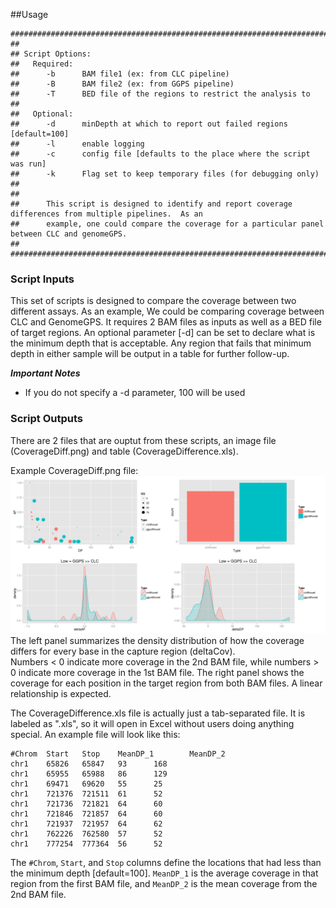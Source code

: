 ##Usage
```
##########################################################################################################
##
## Script Options:
##   Required:
##      -b      BAM file1 (ex: from CLC pipeline)
##      -B      BAM file2 (ex: from GGPS pipeline)
##      -T      BED file of the regions to restrict the analysis to
##
##   Optional:
##      -d      minDepth at which to report out failed regions [default=100]
##      -l      enable logging
##      -c      config file [defaults to the place where the script was run]
##      -k      Flag set to keep temporary files (for debugging only)
##
##
##      This script is designed to identify and report coverage differences from multiple pipelines.  As an
##      example, one could compare the coverage for a particular panel between CLC and genomeGPS.
##
#########################################################################################################
```

### Script Inputs
This set of scripts is designed to compare the coverage between two different assays.  As an example, We could 
be comparing coverage between CLC and GenomeGPS.  It requires 2 BAM files as inputs as well as a BED file of 
target regions.  An optional parameter [-d] can be set to declare what is the minimum depth that is acceptable.
Any region that fails that minimum depth in either sample will be output in a table for further follow-up.

**_Important Notes_**
* If you do not specify a -d parameter, 100 will be used

### Script Outputs
There are 2 files that are ouptut from these scripts, an image file (CoverageDiff.png) and table (CoverageDifference.xls).

Example CoverageDiff.png file:
![An image should be displayed here](https://github.com/Steven-N-Hart/CGSL-scripts/blob/master/DifferenceAssessment/images/DifferenceAssessment.png "Output image file")
The left panel summarizes the density distribution of how the coverage differs for every base in the capture region (deltaCov).  
Numbers < 0 indicate more coverage in the 2nd BAM file, while numbers > 0 indicate more coverage in the 1st BAM file.
The right panel shows the coverage for each position in the target region from both BAM files.  A linear relationship is expected.

The CoverageDifference.xls file is actually just a tab-separated file.  It is labeled as ".xls", so it will open in Excel without users doing anything special.
An example file will look like this:
```
#Chrom  Start   Stop    MeanDP_1        MeanDP_2
chr1    65826   65847   93      168
chr1    65955   65988   86      129
chr1    69471   69620   55      25
chr1    721376  721511  61      52
chr1    721736  721821  64      60
chr1    721846  721857  64      60
chr1    721937  721957  64      62
chr1    762226  762580  57      52
chr1    777254  777364  56      52
```
The `#Chrom`, `Start`, and `Stop` columns define the locations that had less than the minimum depth [default=100].
`MeanDP_1` is the average coverage in that region from the first BAM file, and `MeanDP_2` is the mean coverage from the 2nd BAM file.
